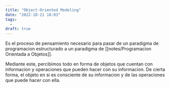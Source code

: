 ```yaml
---
title: "Object-Oriented Modeling"
date: "2022-10-21 18:03"
tags: 
  - 
draft: true
---
```

Es el proceso de pensamiento necesario para pasar de un paradigma de programacion estructurado a un paradigma de [[notes/Programacion Orientada a Objetos]].

Mediante este, percibimos todo en forma de objetos que cuentan con informacion y operaciones que pueden hacer con su informacion. De cierta forma, el objeto en si es consciente de su informacion y de las operaciones que puede hacer con ella.
